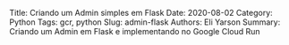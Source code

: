 Title: Criando um Admin simples em Flask
Date: 2020-08-02
Category: Python
Tags: gcr, python
Slug: admin-flask
Authors: Eli Yarson
Summary: Criando um Admin em Flask e implementando no Google Cloud Run
